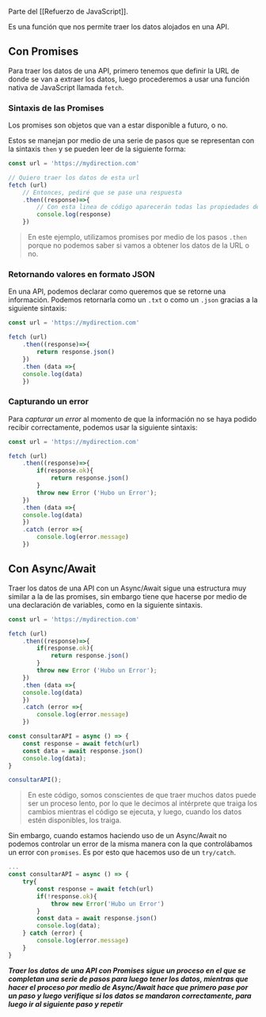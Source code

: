 Parte del [[Refuerzo de JavaScript]].

Es una función que nos permite traer los datos alojados en una API.
## Con Promises
Para traer los datos de una API, primero tenemos que definir la URL de donde se van a extraer los datos, luego procederemos a usar una función nativa de JavaScript llamada `fetch`.

### Sintaxis de las Promises
Los promises son objetos que van a estar disponible a futuro, o no. 

Estos se manejan por medio de una serie de pasos que se representan con la sintaxis `then` y se pueden leer de la siguiente forma:

```js
const url = 'https://mydirection.com'

// Quiero traer los datos de esta url
fetch (url)
	// Entonces, pediré que se pase una respuesta
	.then((response)=>{
		// Con esta linea de código aparecerán todas las propiedades de la llamada a los datos de la API
		console.log(response)
	})

```

> En este ejemplo, utilizamos promises por medio de los pasos `.then` porque no podemos saber si vamos a obtener los datos de la URL o no.


### Retornando valores en formato JSON
En una API, podemos declarar como queremos que se retorne una información. Podemos retornarla como un `.txt` o como un `.json` gracias a la siguiente sintaxis:


```js
const url = 'https://mydirection.com'

fetch (url)
	.then((response)=>{
		return response.json()
	})
	.then (data =>{
	console.log(data)
	})
```

### Capturando un error

Para *capturar un error* al momento de que la información no se haya podido recibir correctamente, podemos usar la siguiente sintaxis:

```js
const url = 'https://mydirection.com'

fetch (url)
	.then((response)=>{
		if(response.ok){
			return response.json()
		}
		throw new Error ('Hubo un Error');
	})
	.then (data =>{
	console.log(data)
	})
	.catch (error =>{
		console.log(error.message)
	})
```


## Con Async/Await

Traer los datos de una API con un Async/Await sigue una estructura muy similar a la de las promises, sin embargo tiene que hacerse por medio de una declaración de variables, como en la siguiente sintaxis.

```js
const url = 'https://mydirection.com'

fetch (url)
	.then((response)=>{
		if(response.ok){
			return response.json()
		}
		throw new Error ('Hubo un Error');
	})
	.then (data =>{
	console.log(data)
	})
	.catch (error =>{
		console.log(error.message)
	})

const consultarAPI = async () => {
	const response = await fetch(url)
	const data = await response.json()
	console.log(data);
}

consultarAPI();
```

> En este código, somos conscientes de que traer muchos datos puede ser un proceso lento, por lo que le decimos al intérprete que traiga los cambios mientras el código se ejecuta, y luego, cuando los datos estén disponibles, los traiga.


Sin embargo, cuando estamos haciendo uso de un Async/Await no podemos controlar un error de la misma manera con la que controlábamos un error con `promises`. Es por esto que hacemos uso de un `try/catch`.

```js
...
const consultarAPI = async () => {
	try{
		const response = await fetch(url)
		if(!response.ok){
			throw new Error('Hubo un Error')
		}
		const data = await response.json()
		console.log(data);
	} catch (error) {
		console.log(error.message)
	}
}
```


***Traer los datos de una API con Promises sigue un proceso en el que se completan una serie de pasos para luego tener los datos, mientras que hacer el proceso por medio de Async/Await hace que primero pase por un paso y luego verifique si los datos se mandaron correctamente, para luego ir al siguiente paso y repetir***